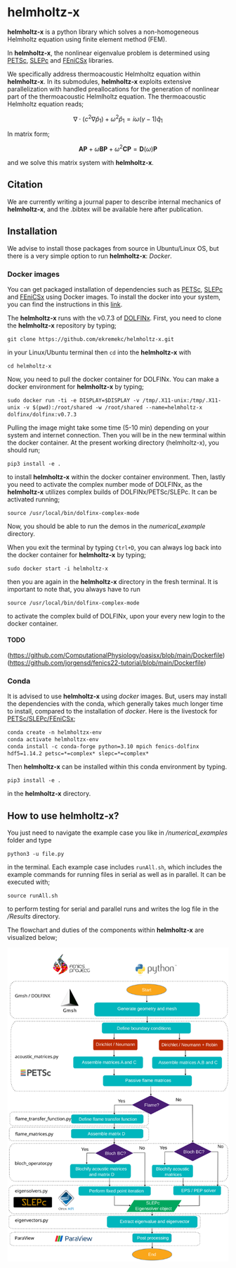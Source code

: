 # helmholtz-x

**helmholtz-x** is a python library which solves a non-homogeneous Helmholtz equation using finite element method (FEM).

In **helmholtz-x**, the nonlinear eigenvalue problem is determined using [PETSc](https://petsc.org/release/overview/), [SLEPc](https://slepc.upv.es/) and [FEniCSx](https://github.com/FEniCS) libraries. 

We specifically address thermoacoustic Helmholtz equation within **helmholtz-x**. In its submodules, **helmholtz-x** exploits extensive parallelization with handled preallocations for the generation of nonlinear part of the thermoacoustic Helmlholtz equation. The thermoacoustic Helmholtz equation reads;

$$ \nabla\cdot\left( c^2 \nabla  \hat{p}_1 \right) + \omega^2\hat{p}_1  = i\omega (\gamma-1)\hat{q}_1  $$

In matrix form;

$$ \textbf{A}\textbf{P} + \omega \textbf{B}\textbf{P} + \omega^2 \textbf{C} \textbf{P} = \textbf{D}(\omega)\textbf{P} $$

and we solve this matrix system with **helmholtz-x**.

## Citation

We are currently writing a journal paper to describe internal mechanics of **helmholtz-x**, and the .bibtex will be available here after publication.

## Installation

We advise to install those packages from source in Ubuntu/Linux OS, but there is a very simple option to run **helmholtz-x**: *Docker*.  

### Docker images

You can get packaged installation of dependencies such as [PETSc](https://petsc.org/release/overview/), [SLEPc](https://slepc.upv.es/) and [FEniCSx](https://github.com/FEniCS) using Docker images. To install the docker into your system, you can find the instructions in this [link](https://docs.docker.com/engine/install/ubuntu/#install-using-the-repository). 

The **helmholtz-x** runs with the v0.7.3 of [DOLFINx](https://github.com/FEniCS/dolfinx). First, you need to clone the **helmholtz-x** repository by typing;

```
git clone https://github.com/ekremekc/helmholtz-x.git
```
in your Linux/Ubuntu terminal then `cd` into the **helmholtz-x** with

```
cd helmholtz-x
```
Now, you need to pull the docker container for DOLFINx. You can make a docker environment for **helmholtz-x** by typing;

```
sudo docker run -ti -e DISPLAY=$DISPLAY -v /tmp/.X11-unix:/tmp/.X11-unix -v $(pwd):/root/shared -w /root/shared --name=helmholtz-x dolfinx/dolfinx:v0.7.3
```
Pulling the image might take some time (5-10 min) depending on your system and internet connection. Then you will be in the new terminal within the docker container. At the present working directory (helmholtz-x), you should run;

```
pip3 install -e .
```
to install **helmholtz-x** within the docker container environment. Then, lastly you need to activate the complex number mode of DOLFINx, as the **helmholtz-x** utilizes complex builds of DOLFINx/PETSc/SLEPc. It can be activated running;

```shell
source /usr/local/bin/dolfinx-complex-mode
```

Now, you should be able to run the demos in the *numerical_example* directory.

When you exit the terminal by typing `Ctrl+D`, you can always log back into the docker container for **helmholtz-x** by typing;

```
sudo docker start -i helmholtz-x
```
then you are again in the **helmholtz-x** directory in the fresh terminal. It is important to note that, you always have to run

```shell
source /usr/local/bin/dolfinx-complex-mode
```
to activate the complex build of DOLFINx, upon your every new login to the docker container.

#### TODO
(https://github.com/ComputationalPhysiology/oasisx/blob/main/Dockerfile)
(https://github.com/jorgensd/fenics22-tutorial/blob/main/Dockerfile)

### Conda

It is advised to use **helmholtz-x** using *docker* images. But, users may install the dependencies with the conda, which generally takes much longer time to install, compared to the installation of *docker*. Here is the livestock for [PETSc/SLEPc/FEniCSx](https://fenicsproject.discourse.group/t/error-when-trying-to-solve-complex-eigenvalue-problem-in-parallel/13546/3);

```shell
conda create -n helmholtzx-env
conda activate helmholtzx-env
conda install -c conda-forge python=3.10 mpich fenics-dolfinx hdf5=1.14.2 petsc=*=complex* slepc=*=complex*
```
Then **helmholtz-x** can be installed within this conda environment by typing.

```
pip3 install -e .
```
in the **helmholtz-x** directory.

## How to use helmholtz-x?

You just need to navigate the example case you like in */numerical_examples* folder and type 

```
python3 -u file.py
```
in the terminal. Each example case includes `runAll.sh`, which includes the example commands for running files in serial as well as in parallel. It can be executed with;
```
source runAll.sh
```
to perform testing for serial and parallel runs and writes the log file in the */Results* directory.

The flowchart and duties of the components within **helmholtz-x** are visualized below;

![alt text](https://github.com/ekremekc/helmholtz-x/blob/main/docs/flowchart.svg?raw=true)

